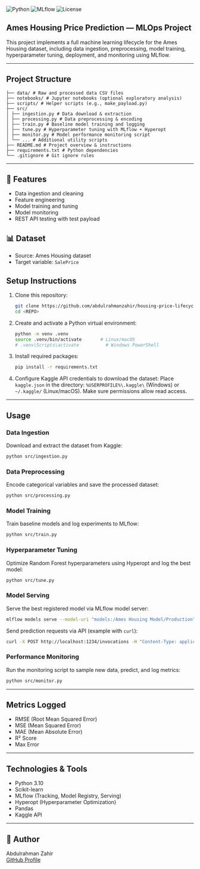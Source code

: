 ![Python](https://img.shields.io/badge/Python-3.10-blue)
![MLflow](https://img.shields.io/badge/MLflow-Tracking-green)
![License](https://img.shields.io/badge/license-MIT-brightgreen)

## Ames Housing Price Prediction — MLOps Project

This project implements a full machine learning lifecycle for the Ames Housing dataset, including data ingestion, preprocessing, model training, hyperparameter tuning, deployment, and monitoring using MLflow.

---

## Project Structure

```
├── data/ # Raw and processed data CSV files
├── notebooks/ # Jupyter notebooks (optional exploratory analysis)
├── scripts/ # Helper scripts (e.g., make_payload.py)
├── src/
│ ├── ingestion.py # Data download & extraction
│ ├── processing.py # Data preprocessing & encoding
│ ├── train.py # Baseline model training and logging
│ ├── tune.py # Hyperparameter tuning with MLflow + Hyperopt
│ ├── monitor.py # Model performance monitoring script
│ └── ... # Additional utility scripts
├── README.md # Project overview & instructions
├── requirements.txt # Python dependencies
└── .gitignore # Git ignore rules
```

---

## 🔧 Features
- Data ingestion and cleaning
- Feature engineering
- Model training and tuning
- Model monitoring
- REST API testing with test payload

## 📊 Dataset
- Source: Ames Housing dataset
- Target variable: `SalePrice`

  
## Setup Instructions

1.  Clone this repository:
    ```bash
    git clone https://github.com/abdulrahmanzahir/housing-price-lifecycle.git
    cd <REPO>
    ```
2.  Create and activate a Python virtual environment:
    ```bash
    python -m venv .venv
    source .venv/bin/activate       # Linux/macOS
    # .venv\Scripts\activate          # Windows PowerShell
    ```
3.  Install required packages:
    ```bash
    pip install -r requirements.txt
    ```
4.  Configure Kaggle API credentials to download the dataset:
    Place `kaggle.json` in the directory: `%USERPROFILE%\.kaggle\` (Windows) or `~/.kaggle/` (Linux/macOS).
    Make sure permissions allow read access.

---

## Usage

### Data Ingestion

Download and extract the dataset from Kaggle:
```bash
python src/ingestion.py
```

### Data Preprocessing

Encode categorical variables and save the processed dataset:
```bash
python src/processing.py
```

### Model Training

Train baseline models and log experiments to MLflow:
```bash
python src/train.py
```

### Hyperparameter Tuning

Optimize Random Forest hyperparameters using Hyperopt and log the best model:
```bash
python src/tune.py
```

### Model Serving

Serve the best registered model via MLflow model server:
```bash
mlflow models serve --model-uri "models:/Ames Housing Model/Production" --host 0.0.0.0 --port 1234
```

Send prediction requests via API (example with `curl`):
```bash
curl -X POST http://localhost:1234/invocations -H "Content-Type: application/json" --data-binary @payload.json
```

### Performance Monitoring

Run the monitoring script to sample new data, predict, and log metrics:
```bash
python src/monitor.py
```

---

## Metrics Logged

-   RMSE (Root Mean Squared Error)
-   MSE (Mean Squared Error)
-   MAE (Mean Absolute Error)
-   R² Score
-   Max Error

---

## Technologies & Tools

-   Python 3.10
-   Scikit-learn
-   MLflow (Tracking, Model Registry, Serving)
-   Hyperopt (Hyperparameter Optimization)
-   Pandas
-   Kaggle API

---

## 👤 Author
Abdulrahman Zahir  
[GitHub Profile](https://github.com/abdulrahmanzahir)

